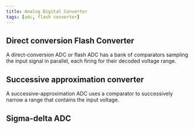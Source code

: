 ```yaml
---
title: Analog Digital Converter
tags: [adc, flash converter]
---
```



## Direct conversion Flash Converter
A direct-conversion ADC or flash ADC has a bank of comparators sampling the input signal in parallel, each firing for their decoded voltage range.


## Successive approximation converter
A successive-approximation ADC uses a comparator to successively narrow a range that contains the input voltage.


## Sigma-delta ADC

